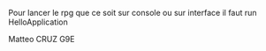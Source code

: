 Pour lancer le rpg que ce soit sur console ou sur interface il faut run HelloApplication

Matteo CRUZ G9E
